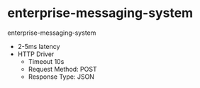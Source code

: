 # enterprise-messaging-system
enterprise-messaging-system



* 2-5ms latency
* HTTP Driver 
  * Timeout 10s
  * Request Method: POST
  * Response Type: JSON